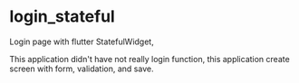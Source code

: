 # login_stateful

Login page with flutter StatefulWidget,

This application didn't have not really login function, this application create screen with form, validation, and save.
